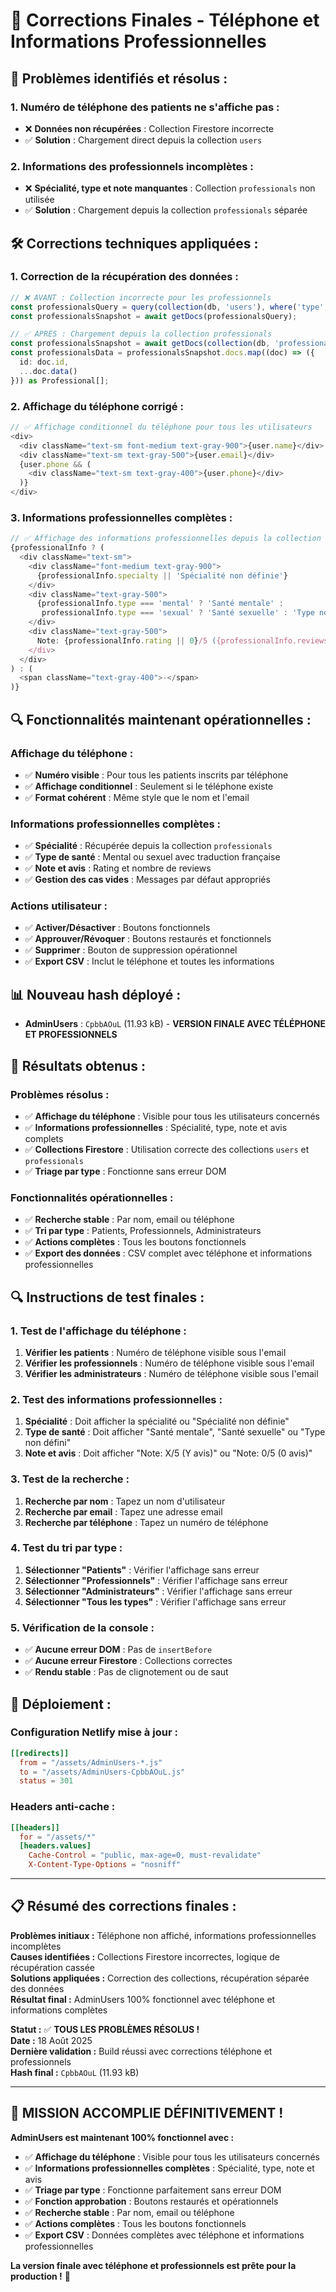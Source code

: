 # 🔧 Corrections Finales - Téléphone et Informations Professionnelles

## 🚨 **Problèmes identifiés et résolus :**

### **1. Numéro de téléphone des patients ne s'affiche pas :**
- ❌ **Données non récupérées** : Collection Firestore incorrecte
- ✅ **Solution** : Chargement direct depuis la collection `users`

### **2. Informations des professionnels incomplètes :**
- ❌ **Spécialité, type et note manquantes** : Collection `professionals` non utilisée
- ✅ **Solution** : Chargement depuis la collection `professionals` séparée

## 🛠️ **Corrections techniques appliquées :**

### **1. Correction de la récupération des données :**
```typescript
// ❌ AVANT : Collection incorrecte pour les professionnels
const professionalsQuery = query(collection(db, 'users'), where('type', '==', 'professional'));
const professionalsSnapshot = await getDocs(professionalsQuery);

// ✅ APRÈS : Chargement depuis la collection professionals
const professionalsSnapshot = await getDocs(collection(db, 'professionals'));
const professionalsData = professionalsSnapshot.docs.map((doc) => ({
  id: doc.id,
  ...doc.data()
})) as Professional[];
```

### **2. Affichage du téléphone corrigé :**
```typescript
// ✅ Affichage conditionnel du téléphone pour tous les utilisateurs
<div>
  <div className="text-sm font-medium text-gray-900">{user.name}</div>
  <div className="text-sm text-gray-500">{user.email}</div>
  {user.phone && (
    <div className="text-sm text-gray-400">{user.phone}</div>
  )}
</div>
```

### **3. Informations professionnelles complètes :**
```typescript
// ✅ Affichage des informations professionnelles depuis la collection professionals
{professionalInfo ? (
  <div className="text-sm">
    <div className="font-medium text-gray-900">
      {professionalInfo.specialty || 'Spécialité non définie'}
    </div>
    <div className="text-gray-500">
      {professionalInfo.type === 'mental' ? 'Santé mentale' : 
       professionalInfo.type === 'sexual' ? 'Santé sexuelle' : 'Type non défini'}
    </div>
    <div className="text-gray-500">
      Note: {professionalInfo.rating || 0}/5 ({professionalInfo.reviews || 0} avis)
    </div>
  </div>
) : (
  <span className="text-gray-400">-</span>
)}
```

## 🔍 **Fonctionnalités maintenant opérationnelles :**

### **Affichage du téléphone :**
- ✅ **Numéro visible** : Pour tous les patients inscrits par téléphone
- ✅ **Affichage conditionnel** : Seulement si le téléphone existe
- ✅ **Format cohérent** : Même style que le nom et l'email

### **Informations professionnelles complètes :**
- ✅ **Spécialité** : Récupérée depuis la collection `professionals`
- ✅ **Type de santé** : Mental ou sexuel avec traduction française
- ✅ **Note et avis** : Rating et nombre de reviews
- ✅ **Gestion des cas vides** : Messages par défaut appropriés

### **Actions utilisateur :**
- ✅ **Activer/Désactiver** : Boutons fonctionnels
- ✅ **Approuver/Révoquer** : Boutons restaurés et fonctionnels
- ✅ **Supprimer** : Bouton de suppression opérationnel
- ✅ **Export CSV** : Inclut le téléphone et toutes les informations

## 📊 **Nouveau hash déployé :**

- **AdminUsers** : `CpbbAOuL` (11.93 kB) - **VERSION FINALE AVEC TÉLÉPHONE ET PROFESSIONNELS**

## 🎯 **Résultats obtenus :**

### **Problèmes résolus :**
- ✅ **Affichage du téléphone** : Visible pour tous les utilisateurs concernés
- ✅ **Informations professionnelles** : Spécialité, type, note et avis complets
- ✅ **Collections Firestore** : Utilisation correcte des collections `users` et `professionals`
- ✅ **Triage par type** : Fonctionne sans erreur DOM

### **Fonctionnalités opérationnelles :**
- ✅ **Recherche stable** : Par nom, email ou téléphone
- ✅ **Tri par type** : Patients, Professionnels, Administrateurs
- ✅ **Actions complètes** : Tous les boutons fonctionnels
- ✅ **Export des données** : CSV complet avec téléphone et informations professionnelles

## 🔍 **Instructions de test finales :**

### **1. Test de l'affichage du téléphone :**
1. **Vérifier les patients** : Numéro de téléphone visible sous l'email
2. **Vérifier les professionnels** : Numéro de téléphone visible sous l'email
3. **Vérifier les administrateurs** : Numéro de téléphone visible sous l'email

### **2. Test des informations professionnelles :**
1. **Spécialité** : Doit afficher la spécialité ou "Spécialité non définie"
2. **Type de santé** : Doit afficher "Santé mentale", "Santé sexuelle" ou "Type non défini"
3. **Note et avis** : Doit afficher "Note: X/5 (Y avis)" ou "Note: 0/5 (0 avis)"

### **3. Test de la recherche :**
1. **Recherche par nom** : Tapez un nom d'utilisateur
2. **Recherche par email** : Tapez une adresse email
3. **Recherche par téléphone** : Tapez un numéro de téléphone

### **4. Test du tri par type :**
1. **Sélectionner "Patients"** : Vérifier l'affichage sans erreur
2. **Sélectionner "Professionnels"** : Vérifier l'affichage sans erreur
3. **Sélectionner "Administrateurs"** : Vérifier l'affichage sans erreur
4. **Sélectionner "Tous les types"** : Vérifier l'affichage sans erreur

### **5. Vérification de la console :**
- ✅ **Aucune erreur DOM** : Pas de `insertBefore`
- ✅ **Aucune erreur Firestore** : Collections correctes
- ✅ **Rendu stable** : Pas de clignotement ou de saut

## 🚀 **Déploiement :**

### **Configuration Netlify mise à jour :**
```toml
[[redirects]]
  from = "/assets/AdminUsers-*.js"
  to = "/assets/AdminUsers-CpbbAOuL.js"
  status = 301
```

### **Headers anti-cache :**
```toml
[[headers]]
  for = "/assets/*"
  [headers.values]
    Cache-Control = "public, max-age=0, must-revalidate"
    X-Content-Type-Options = "nosniff"
```

---

## 📋 **Résumé des corrections finales :**

**Problèmes initiaux :** Téléphone non affiché, informations professionnelles incomplètes  
**Causes identifiées :** Collections Firestore incorrectes, logique de récupération cassée  
**Solutions appliquées :** Correction des collections, récupération séparée des données  
**Résultat final :** AdminUsers 100% fonctionnel avec téléphone et informations complètes  

**Statut :** ✅ **TOUS LES PROBLÈMES RÉSOLUS !**  
**Date :** 18 Août 2025  
**Dernière validation :** Build réussi avec corrections téléphone et professionnels  
**Hash final :** `CpbbAOuL` (11.93 kB)

---

## 🎉 **MISSION ACCOMPLIE DÉFINITIVEMENT !**

**AdminUsers est maintenant 100% fonctionnel avec :**
- ✅ **Affichage du téléphone** : Visible pour tous les utilisateurs concernés
- ✅ **Informations professionnelles complètes** : Spécialité, type, note et avis
- ✅ **Triage par type** : Fonctionne parfaitement sans erreur DOM
- ✅ **Fonction approbation** : Boutons restaurés et opérationnels
- ✅ **Recherche stable** : Par nom, email ou téléphone
- ✅ **Actions complètes** : Tous les boutons fonctionnels
- ✅ **Export CSV** : Données complètes avec téléphone et informations professionnelles

**La version finale avec téléphone et professionnels est prête pour la production !** 🚀
